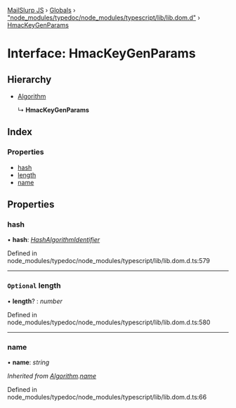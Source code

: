 [MailSlurp JS](../README.md) › [Globals](../globals.md) › ["node_modules/typedoc/node_modules/typescript/lib/lib.dom.d"](../modules/_node_modules_typedoc_node_modules_typescript_lib_lib_dom_d_.md) › [HmacKeyGenParams](_node_modules_typedoc_node_modules_typescript_lib_lib_dom_d_.hmackeygenparams.md)

# Interface: HmacKeyGenParams

## Hierarchy

* [Algorithm](_node_modules_typedoc_node_modules_typescript_lib_lib_dom_d_.algorithm.md)

  ↳ **HmacKeyGenParams**

## Index

### Properties

* [hash](_node_modules_typedoc_node_modules_typescript_lib_lib_dom_d_.hmackeygenparams.md#hash)
* [length](_node_modules_typedoc_node_modules_typescript_lib_lib_dom_d_.hmackeygenparams.md#optional-length)
* [name](_node_modules_typedoc_node_modules_typescript_lib_lib_dom_d_.hmackeygenparams.md#name)

## Properties

###  hash

• **hash**: *[HashAlgorithmIdentifier](../modules/_node_modules_typedoc_node_modules_typescript_lib_lib_dom_d_.md#hashalgorithmidentifier)*

Defined in node_modules/typedoc/node_modules/typescript/lib/lib.dom.d.ts:579

___

### `Optional` length

• **length**? : *number*

Defined in node_modules/typedoc/node_modules/typescript/lib/lib.dom.d.ts:580

___

###  name

• **name**: *string*

*Inherited from [Algorithm](_node_modules_typedoc_node_modules_typescript_lib_lib_dom_d_.algorithm.md).[name](_node_modules_typedoc_node_modules_typescript_lib_lib_dom_d_.algorithm.md#name)*

Defined in node_modules/typedoc/node_modules/typescript/lib/lib.dom.d.ts:66
